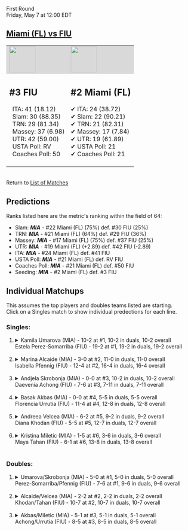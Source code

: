 First Round  
Friday, May 7 at 12:00 EDT
## [Miami (FL) vs FIU](https://www.ncaa.com/game/5833652) 

<table><tr style="background-color: #d9d9d9 !important"><td><img src="https://www.ncaa.com/sites/default/files/images/logos/schools/m/miami-fl.70.png" width="70" height="70" /></td><td><img src="https://www.ncaa.com/sites/default/files/images/logos/schools/f/fiu.70.png" width="70" height="70" /></td></tr><tr>
<td>  

<h2>#3 FIU</h2>  
&nbsp; ITA: 41 (18.12)<br>  
&nbsp; Slam: 30 (88.35)<br>  
&nbsp; TRN: 29 (81.34)<br>  
&nbsp; Massey: 37 (6.98)<br>  
&nbsp; UTR: 42 (59.00)<br>  
&nbsp; USTA Poll: RV<br>  
&nbsp; Coaches Poll: 50<br>  
<br>  

</td>
<td>  

<h2>#2 Miami (FL)</h2>  
&#10004; ITA: 24 (38.72)<br>  
&#10004; Slam: 22 (90.21)<br>  
&#10004; TRN: 21 (82.31)<br>  
&#10004; Massey: 17 (7.84)<br>  
&#10004; UTR: 19 (61.89)<br>  
&#10004; USTA Poll: 21<br>  
&#10004; Coaches Poll: 21<br>  
<br>  

</td>
</tr></table>  


<br>Return to [List of Matches](../index.md)  

## Predictions  

Ranks listed here are the metric's ranking within the field of 64:  
- Slam: ***MIA*** - #22 Miami (FL) (75%) def. #30 FIU (25%)  
- TRN: ***MIA*** - #21 Miami (FL) (64%) def. #29 FIU (36%)  
- Massey: ***MIA*** - #17 Miami (FL) (75%) def. #37 FIU (25%)  
- UTR: ***MIA*** - #19 Miami (FL) (+2.89) def. #42 FIU (-2.89)  
- ITA: ***MIA*** - #24 Miami (FL) def. #41 FIU  
- USTA Poll: ***MIA*** - #21 Miami (FL) def. RV FIU  
- Coaches Poll: ***MIA*** - #21 Miami (FL) def. #50 FIU  
- Seeding: ***MIA*** - #2 Miami (FL) def. #3 FIU  

## Individual Matchups  
This assumes the top players and doubles teams listed are starting.  
Click on a Singles match to show individual predections for each line.  

### Singles:  

<ol>
<li><details>
<summary markdown="span">Kamila Umarova (MIA) - 10-2 at #1, 10-2 in duals, 10-2 overall<br>Estela Perez-Somarriba (FIU) - 19-2 at #1, 19-2 in duals, 19-2 overall</summary>
<h4>Predictions</h4><ul>
<li>Slam: <b><i>MIA</i></b> - Perez-Somarriba (96%) def. Umarova (4%)</li>  
<li>TRN: <b><i>MIA</i></b> - Perez-Somarriba (98%) def. Umarova (2%)</li>  
<li>Massey: <b><i>MIA</i></b> - Perez-Somarriba (75%) def. Umarova (25%)</li>  
<li>UTR: <b><i>MIA</i></b> - Perez-Somarriba (96%) def. Umarova (4%)</li>  
<li>ITA: <b><i>MIA</i></b> - Perez-Somarriba (69.45) def. Umarova (3.07)</li>  
</ul>
</details>&nbsp;</li>
<li><details>
<summary markdown="span">Marina Alcaide (MIA) - 3-0 at #2, 11-0 in duals, 11-0 overall<br>Isabella Pfennig (FIU) - 12-4 at #2, 16-4 in duals, 16-4 overall</summary>
<h4>Predictions</h4><ul>
<li>Slam: <b><i>MIA</i></b> - Pfennig (84%) def. Alcaide (16%)</li>  
<li>TRN: <b><i>MIA</i></b> - Pfennig (88%) def. Alcaide (12%)</li>  
<li>Massey: <b><i>MIA</i></b> - Pfennig (75%) def. Alcaide (25%)</li>  
<li>UTR: <b><i>MIA</i></b> - Pfennig (89%) def. Alcaide (11%)</li>  
<li>ITA: <b><i>MIA</i></b> - Pfennig (32.52) def. Alcaide (6.23)</li>  
</ul>
</details>&nbsp;</li>
<li><details>
<summary markdown="span">Andjela Skrobonja (MIA) - 0-0 at #3, 10-2 in duals, 10-2 overall<br>Daevenia Achong (FIU) - 7-6 at #3, 7-11 in duals, 7-11 overall</summary>
<h4>Predictions</h4><ul>
<li>Slam: <b><i>MIA</i></b> - Achong (68%) def. Skrobonja (32%)</li>  
<li>TRN: <b><i>MIA</i></b> - Achong (59%) def. Skrobonja (41%)</li>  
<li>Massey: <b><i>FIU</i></b> - Skrobonja (75%) def. Achong (25%)</li>  
<li>ITA: <b><i>FIU</i></b> - Skrobonja (2.97) def. Achong (1.49)</li>  
</ul>
</details>&nbsp;</li>
<li><details>
<summary markdown="span">Basak Akbas (MIA) - 0-0 at #4, 5-5 in duals, 5-5 overall<br>Florencia Urrutia (FIU) - 11-4 at #4, 12-8 in duals, 12-8 overall</summary>
<h4>Predictions</h4><ul>
<li>Slam: <b><i>FIU</i></b> - Akbas (51%) def. Urrutia (49%)</li>  
<li>TRN: <b><i>MIA</i></b> - Urrutia (64%) def. Akbas (36%)</li>  
<li>Massey: <b><i>MIA</i></b> - Urrutia (75%) def. Akbas (25%)</li>  
<li>UTR: <b><i>MIA</i></b> - Urrutia (83%) def. Akbas (17%)</li>  
<li>ITA: <b><i>MIA</i></b> - Urrutia (1.96) def. Akbas (1.61)</li>  
</ul>
</details>&nbsp;</li>
<li><details>
<summary markdown="span">Andreea Velcea (MIA) - 6-2 at #5, 9-2 in duals, 9-2 overall<br>Diana Khodan (FIU) - 5-5 at #5, 12-7 in duals, 12-7 overall</summary>
<h4>Predictions</h4><ul>
<li>Slam: <b><i>MIA</i></b> - Khodan (80%) def. Velcea (20%)</li>  
<li>TRN: <b><i>MIA</i></b> - Khodan (84%) def. Velcea (16%)</li>  
<li>Massey: <b><i>MIA</i></b> - Khodan (75%) def. Velcea (25%)</li>  
<li>UTR: <b><i>FIU</i></b> - Velcea (81%) def. Khodan (19%)</li>  
<li>ITA: <b><i>FIU</i></b> - Velcea (3.05) def. Khodan (1.90)</li>  
</ul>
</details>&nbsp;</li>
<li><details>
<summary markdown="span">Kristina Miletic (MIA) - 1-5 at #6, 3-6 in duals, 3-6 overall<br>Maya Tahan (FIU) - 6-1 at #6, 13-8 in duals, 13-8 overall</summary>
<h4>Predictions</h4><ul>
<li>Slam: <b><i>MIA</i></b> - Tahan (97%) def. Miletic (3%)</li>  
<li>TRN: <b><i>MIA</i></b> - Tahan (99%) def. Miletic (1%)</li>  
<li>Massey: <b><i>MIA</i></b> - Tahan (75%) def. Miletic (25%)</li>  
<li>UTR: <b><i>MIA</i></b> - Tahan (96%) def. Miletic (4%)</li>  
<li>ITA: <b><i>MIA</i></b> - Tahan (2.26) def. Miletic (0.00)</li>  
</ul>
</details>&nbsp;</li>
</ol>

### Doubles:  

<ol>
<li><details>
<summary markdown="span">Umarova/Skrobonja (MIA) - 5-0 at #1, 5-0 in duals, 5-0 overall<br>Perez-Somarriba/Pfennig (FIU) - 7-6 at #1, 9-6 in duals, 9-6 overall</summary>
<br>Sorry, we don't have any metrics for this match
</details>&nbsp;</li>
<li><details>
<summary markdown="span">Alcaide/Velcea (MIA) - 2-2 at #2, 2-2 in duals, 2-2 overall<br>Khodan/Tahan (FIU) - 10-7 at #2, 10-7 in duals, 10-7 overall</summary>
<br>Sorry, we don't have any metrics for this match
</details>&nbsp;</li>
<li><details>
<summary markdown="span">Akbas/Miletic (MIA) - 5-1 at #3, 5-1 in duals, 5-1 overall<br>Achong/Urrutia (FIU) - 8-5 at #3, 8-5 in duals, 8-5 overall</summary>
<br>Sorry, we don't have any metrics for this match
</details>&nbsp;</li>
</ol>